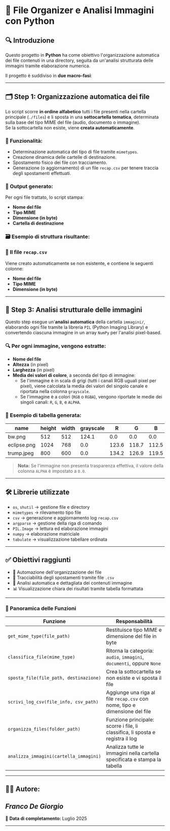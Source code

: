 # 📁 File Organizer e Analisi Immagini con Python

## 🔍 Introduzione

Questo progetto in **Python** ha come obiettivo l'organizzazione automatica dei file contenuti in una directory, seguita da un'analisi strutturata delle immagini tramite elaborazione numerica.

Il progetto è suddiviso in **due macro-fasi**:

---

## 🗂️ Step 1: Organizzazione automatica dei file

Lo script scorre **in ordine alfabetico** tutti i file presenti nella cartella principale (`./files`) e li sposta in una **sottocartella tematica**, determinata sulla base del tipo MIME del file (audio, documento o immagine).  
Se la sottocartella non esiste, viene **creata automaticamente**.

### 📌 Funzionalità:

- Determinazione automatica del tipo di file tramite `mimetypes`.
- Creazione dinamica delle cartelle di destinazione.
- Spostamento fisico dei file con tracciamento.
- Generazione (o aggiornamento) di un file `recap.csv` per tenere traccia degli spostamenti effettuati.

### 🧾 Output generato:

Per ogni file trattato, lo script stampa:
- **Nome del file**
- **Tipo MIME**
- **Dimensione (in byte)**
- **Cartella di destinazione**

### 🗃️ Esempio di struttura risultante:


### 📝 Il file `recap.csv`

Viene creato automaticamente se non esistente, e contiene le seguenti colonne:
- **Nome del file**
- **Tipo MIME**
- **Dimensione (in byte)**
---

## 🧪 Step 3: Analisi strutturale delle immagini

Questo step esegue un'**analisi automatica** della cartella `immagini/`, elaborando ogni file tramite la libreria `PIL` (Python Imaging Library) e convertendo ciascuna immagine in un array `NumPy` per l'analisi pixel-based.

### 🔍 Per ogni immagine, vengono estratte:

- **Nome del file**
- **Altezza** (in pixel)
- **Larghezza** (in pixel)
- **Media dei valori di colore**, a seconda del tipo di immagine:
  - Se l'immagine è in scala di grigi (tutti i canali RGB uguali pixel per pixel), viene calcolata la media dei valori del singolo canale e riportata nella colonna `grayscale`.
  - Se l'immagine è a colori (`RGB` o `RGBA`), vengono riportate le medie dei singoli canali: `R`, `G`, `B`, e `ALPHA`.

### 🧾 Esempio di tabella generata:

| name         | height | width | grayscale | R     | G     | B     | ALPHA |
|--------------|--------|-------|-----------|-------|-------|-------|--------|
| bw.png       | 512    | 512   | 124.1     | 0.0   | 0.0   | 0.0   | 0.0    |
| eclipse.png  | 1024   | 768   | 0.0       | 123.6 | 118.7 | 112.5 | 133.0  |
| trump.jpeg   | 800    | 600   | 0.0       | 134.2 | 126.9 | 119.5 | 0.0    |

> **Nota:** Se l'immagine non presenta trasparenza effettiva, il valore della colonna `ALPHA` è impostato a `0.0`.

---

## 🛠️ Librerie utilizzate

- `os`, `shutil` → gestione file e directory
- `mimetypes` → rilevamento tipo file
- `csv` → generazione e aggiornamento log `recap.csv`
- `argparse` → gestione della riga di comando
- `PIL.Image` → lettura ed elaborazione immagini
- `numpy` → elaborazione matriciale
- `tabulate` → visualizzazione tabellare ordinata

---

## ✅ Obiettivi raggiunti

- 🧠 Automazione dell'organizzazione dei file
- 🧾 Tracciabilità degli spostamenti tramite file `.csv`
- 🧬 Analisi automatica e dettagliata dei contenuti immagine
- 📊 Visualizzazione chiara dei risultati tramite tabella formattata

---

### 🧩 Panoramica delle Funzioni

| **Funzione**                           | **Responsabilità**                                                             |
|----------------------------------------|---------------------------------------------------------------------------------|
| `get_mime_type(file_path)`             | Restituisce tipo MIME e dimensione del file in byte                            |
| `classifica_file(mime_type)`           | Ritorna la categoria: `audio`, `immagini`, `documenti`, oppure `None`          |
| `sposta_file(file_path, destinazione)` | Crea la sottocartella se non esiste e vi sposta il file                        |
| `scrivi_log_csv(file_info, csv_path)`  | Aggiunge una riga al file `recap.csv` con nome, tipo e dimensione del file     |
| `organizza_files(folder_path)`         | Funzione principale: scorre i file, li classifica, li sposta e registra il log |
| `analizza_immagini(cartella_immagini)` | Analizza tutte le immagini nella cartella specificata e stampa la tabella      |

---

## 👨‍💻 Autore:

## ***Franco De Giorgio***  

📅 **Data di completamento:** Luglio 2025

---

